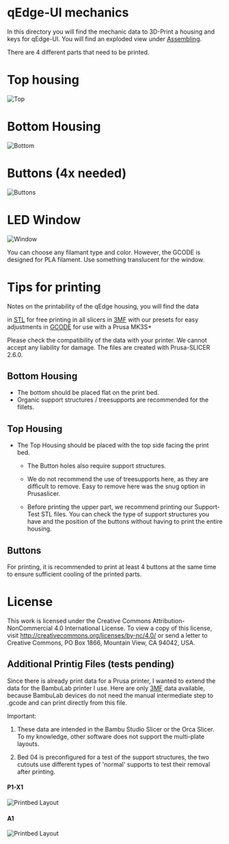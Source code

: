 # qEdge-UI mechanics

In this directory you will find the mechanic data to 3D-Print a housing and keys for qEdge-UI. You will find an exploded view under [Assembling](QE.ASM-102_01.pdf).

There are 4 different parts that need to be printed.

# Top housing

![Top](./images/top.jpg)

# Bottom Housing

![Bottom](./images/bottom.jpg)

# Buttons (4x needed)

![Buttons](./images/button.jpg)

# LED Window

![Window](./images/window.jpg)

You can choose any filamant type and color. However, the GCODE is designed for PLA filament. Use something translucent for the window.

# Tips for printing

Notes on the printability of the qEdge housing, you will find the data

in [STL](./stl) for free printing in all slicers
in [3MF](./3mf) with our presets for easy adjustments
in [GCODE](./gcode) for use with a Prusa MK3S+

Please check the compatibility of the data with your printer. We cannot accept any liability for damage. The files are created with Prusa-SLICER 2.6.0.

## Bottom Housing

- The bottom should be placed flat on the print bed.
- Organic support structures / treesupports are recommended for the fillets.

## Top Housing

- The Top Housing should be placed with the top side facing the print bed. 
  
  - The Button holes also require support structures.
  
  - We do not recommend the use of treesupports here, as they are difficult to remove.  Easy to remove here was the snug option in Prusaslicer.
  
  - Before printing the upper part, we recommend printing our Support-Test STL files.  You can check the type of support structures you have and the position of the buttons without having to print the entire housing.

## Buttons

For printing, it is recommended to print at least 4 buttons at the same time to ensure sufficient cooling of the printed parts.

# License

This work is licensed under the Creative Commons Attribution-NonCommercial 4.0 International License. To view a copy of this license, visit http://creativecommons.org/licenses/by-nc/4.0/ or send a letter to Creative Commons, PO Box 1866, Mountain View, CA 94042, USA.

## Additional Printig Files (tests pending)

Since there is already print data for a Prusa printer, I wanted to extend the data for the BambuLab printer I use. Here are only [3MF](./3mf) data available, because BambuLab devices do not need the manual intermediate step to .gcode and can print directly from this file.

Important: 
1. These data are intended in the Bambu Studio Slicer or the Orca Slicer. To my knowledge, other software does not support the multi-plate layouts.

2. Bed 04 is preconfigured for a test of the support structures, the two cutouts use different types of 'normal' supports to test their removal after printing.

#### P1-X1
![Printbed Layout](./images/BambuStudio_P1-X1-printingplates.jpg)

#### A1
![Printbed Layout](./images/BambuStudio_A1-printingplates.jpg)
